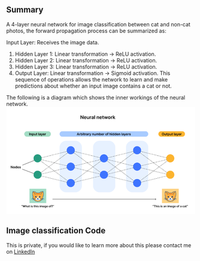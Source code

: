 ## Summary 
A 4-layer neural network for image classification between cat and non-cat photos, the forward propagation process can be summarized as:

Input Layer: Receives the image data.
1. Hidden Layer 1: Linear transformation -> ReLU activation.
2. Hidden Layer 2: Linear transformation -> ReLU activation.
3. Hidden Layer 3: Linear transformation -> ReLU activation.
4. Output Layer: Linear transformation -> Sigmoid activation.
This sequence of operations allows the network to learn and make predictions about whether an input image contains a cat or not.

The following is a diagram which shows the inner workings of the neural network. 
<img title="architecture" alt="Alt text" src="/images/neural-network-diagram.png">

## Image classification Code 
This is private, if you would like to learn more about this please contact me on [LinkedIn](https://linkedin.com/in/danievaparaiso01)
